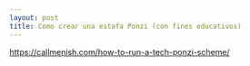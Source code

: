 ```yaml
---
layout: post
title: Como crear una estafa Ponzi (con fines educativos)
---
```

https://callmenish.com/how-to-run-a-tech-ponzi-scheme/
